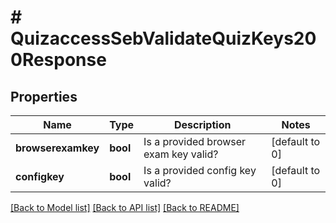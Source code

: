 # # QuizaccessSebValidateQuizKeys200Response

## Properties

Name | Type | Description | Notes
------------ | ------------- | ------------- | -------------
**browserexamkey** | **bool** | Is a provided browser exam key valid? | [default to 0]
**configkey** | **bool** | Is a provided config key valid? | [default to 0]

[[Back to Model list]](../../README.md#models) [[Back to API list]](../../README.md#endpoints) [[Back to README]](../../README.md)
